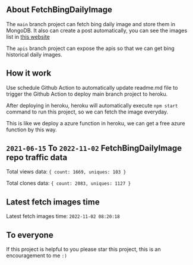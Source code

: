 ## About FetchBingDailyImage

The `main` branch project can fetch bing daily image and store them in MongoDB.
It also can create a post automatically, you can see the images list in [this website](https://oursalbum.netlify.app)

The `apis` branch project can expose the apis so that we can get bing historical daily images.

## How it work

Use schedule Github Action to automatically update readme.md file to trigger the Github Action to deploy main branch project to heroku.

After deploying in heroku, heroku will automatically execute `npm start` command to run this project, so we can fetch the image everyday.

This is like we deploy a azure function in heroku, we can get a free azure function by this way.

## `2021-06-15` To `2022-11-02` FetchBingDailyImage repo traffic data

Total views data: `{ count: 1669, uniques: 103 }`

Total clones data: `{ count: 2083, uniques: 1127 }`

## Latest fetch images time

Latest fetch images time: `2022-11-02 08:20:18`

## To everyone

If this project is helpful to you please star this project, this is an encouragement to me `:)`



